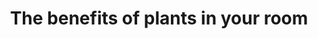 ---
image: blog_benefits.png
title: The benefits of plants in your room
description: Plants in your room can bring numerous benefits, such as improved air quality, reduced stress, and increased feelings of well-being....
pubDate: 01-21-2023
---